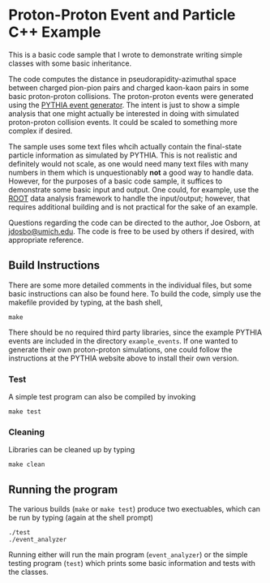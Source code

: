 


# Proton-Proton Event and Particle C++ Example
  
This is a basic code sample that I wrote to demonstrate writing simple classes with some basic inheritance.

The code computes the distance in pseudorapidity-azimuthal space between charged pion-pion pairs and charged kaon-kaon pairs in some basic proton-proton collisions. The proton-proton events were generated using the [PYTHIA event generator](http://home.thep.lu.se/Pythia/). The intent is just to show a simple analysis that one might actually be interested in doing with simulated proton-proton collision events. It could be scaled to something more complex if desired.

The sample uses some text files whcih actually contain the final-state particle information as simulated by PYTHIA. This is not realistic and definitely would not scale, as one would need many text files with many numbers in them which is unquestionably **not** a good way to handle data. However, for the purposes of a basic code sample, it suffices to demonstrate some basic input and output. One could, for example, use the [ROOT](https://root.cern.ch/) data analysis framework to handle the input/output; however, that requires additional building and is not practical for the sake of an example.

Questions regarding the code can be directed to the author, Joe Osborn, at <jdosbo@umich.edu>. The code is free to be used by others if desired, with appropriate reference.



## Build Instructions

There are some more detailed comments in the individual files, but some basic instructions can also be found here. To build the code, simply use the makefile provided by typing, at the bash shell,
```
make
```
There should be no required third party libraries, since the example PYTHIA events are included in the directory `example_events`. If one wanted to generate their own proton-proton simulations, one could follow the instructions at the PYTHIA website above to install their own version.

### Test

A simple test program can also be compiled by invoking 
```
make test
```
### Cleaning
Libraries can be cleaned up by typing
```
make clean
```
## Running the program

The various builds (`make` or `make test`) produce two exectuables, which can be run by typing (again at the shell prompt)
```
./test
./event_analyzer
```
Running either will run the main program (`event_analyzer`) or the simple testing program (`test`) which prints some basic information and tests with the classes.
